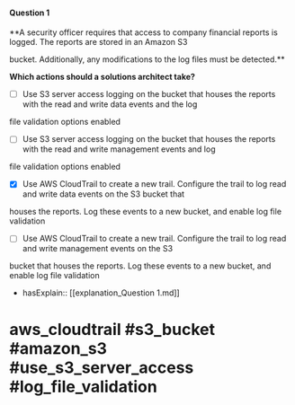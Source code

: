 #### Question  1

**A security officer requires that access to company financial reports is logged. The reports are stored in an Amazon S3

bucket. Additionally, any modifications to the log files must be detected.**

**Which actions should a solutions architect take?**

- [ ] Use S3 server access logging on the bucket that houses the reports with the read and write data events and the log

file validation options enabled

- [ ] Use S3 server access logging on the bucket that houses the reports with the read and write management events and log

file validation options enabled

- [x] Use AWS CloudTrail to create a new trail. Configure the trail to log read and write data events on the S3 bucket that

houses the reports. Log these events to a new bucket, and enable log file validation

- [ ] Use AWS CloudTrail to create a new trail. Configure the trail to log read and write management events on the S3

bucket that houses the reports. Log these events to a new bucket, and enable log file validation

- hasExplain:: [[explanation_Question  1.md]]

# aws_cloudtrail #s3_bucket #amazon_s3 #use_s3_server_access #log_file_validation
